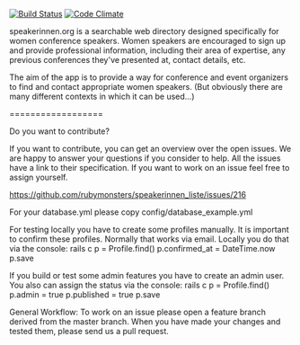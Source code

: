 [![Build Status](https://travis-ci.org/rubymonsters/speakerinnen_liste.png)](https://travis-ci.org/rubymonsters/speakerinnen_liste) [![Code Climate](https://codeclimate.com/github/rubymonsters/speakerinnen_liste.png)](https://codeclimate.com/github/rubymonsters/speakerinnen_liste)

speakerinnen.org is a searchable web directory designed specifically for women conference speakers. Women speakers are encouraged to sign up and provide professional information, including their area of expertise, any previous conferences they've presented at, contact details, etc.

The aim of the app is to provide a way for conference and event organizers to find and contact appropriate women speakers. (But obviously there are many different contexts in which it can be used...)

==================

Do you want to contribute?

If you want to contribute, you can get an overview over the open issues. We are happy to answer your questions if you consider to help. All the issues have a link to their specification. If you want to work on an issue feel free to assign yourself.

https://github.com/rubymonsters/speakerinnen_liste/issues/216

For your database.yml please copy config/database_example.yml

For testing locally you have to create some profiles manually. It is important to confirm these profiles.
Normally that works via email. Locally you do that via the console:
rails c
p = Profile.find(<your-profile-id>)
p.confirmed_at = DateTime.now
p.save

If you build or test some admin features you have to create an admin user. You also can assign the status via the console:
rails c
p = Profile.find(<your-profile-id>)
p.admin = true
p.published = true
p.save

General Workflow: To work on an issue please open a feature branch derived from the master branch. When you have made your changes and tested them, please send us a pull request.
